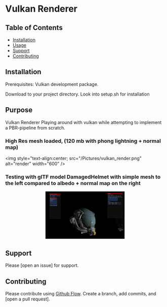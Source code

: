 # Vulkan Renderer


## Table of Contents

- [Installation](#installation)
- [Usage](#usage)
- [Support](#support)
- [Contributing](#contributing)



## Installation
Prerequisites:
Vulkan development package.

Download to your project directory.
Look into setup.sh for installation

## Purpose

Vulkan Renderer
Playing around with vulkan while attempting to implement a PBR-pipeline from scratch.


### High Res mesh loaded, (120 mb with phong lightning + normal map)
  <img style="text-align:center; src="/Pictures/vulkan_render.png" alt="render" width="600" />


### Testing with glTF model DamagedHelmet with simple mesh to the left compared to albedo + normal map on the right
<p float="center" style="text-align:center;>
  <img src="/Pictures/vulkan_render2.png" alt="render" width="300" />
  <img src="/Pictures/vulkan_render3.png" alt="render" width="250" />
</p>



## Support

Please [open an issue] for support.

## Contributing

Please contribute using [Github Flow](https://guides.github.com/introduction/flow/). Create a branch, add commits, and [open a pull request].
